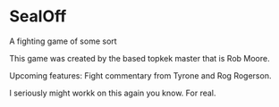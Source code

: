 SealOff
=======

A fighting game of some sort

This game was created by the based topkek master that is Rob Moore.

Upcoming features:
Fight commentary from Tyrone and Rog Rogerson.

I seriously might workk on this again you know. For real.
